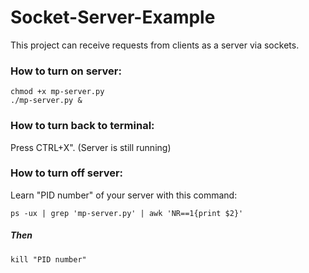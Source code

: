 # Socket-Server-Example
This project can receive requests from clients as a server via sockets.

### How to turn on server:
  ``chmod +x mp-server.py``   
  ``./mp-server.py &``

### How to turn back to terminal:
Press CTRL+X". 
(Server is still running)

### How to turn off server:
Learn "PID number" of your server with this command:

  ``ps -ux | grep 'mp-server.py' | awk 'NR==1{print $2}'``
##### Then

  ``kill "PID number"``
